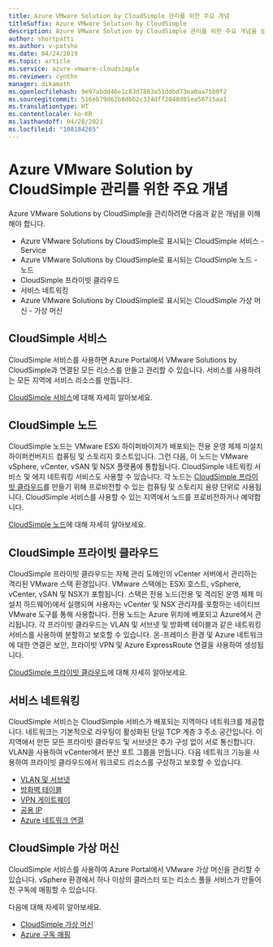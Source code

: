 ```yaml
---
title: Azure VMware Solution by CloudSimple 관리를 위한 주요 개념
titleSuffix: Azure VMware Solution by CloudSimple
description: Azure VMware Solution by CloudSimple 관리를 위한 주요 개념을 설명합니다.
author: shortpatti
ms.author: v-patsho
ms.date: 04/24/2019
ms.topic: article
ms.service: azure-vmware-cloudsimple
ms.reviewer: cynthn
manager: dikamath
ms.openlocfilehash: 9e97abdd46e1c83d7883a51ddbd73ea0aa75b9f2
ms.sourcegitcommit: 516eb79d62b8dbb2c324dff2048d01ea50715aa1
ms.translationtype: HT
ms.contentlocale: ko-KR
ms.lasthandoff: 04/28/2021
ms.locfileid: "108184265"
---
```

# <a name="key-concepts-for-administration-of-azure-vmware-solutions-by-cloudsimple"></a>Azure VMware Solution by CloudSimple 관리를 위한 주요 개념

Azure VMware Solutions by CloudSimple을 관리하려면 다음과 같은 개념을 이해해야 합니다.

* Azure VMware Solutions by CloudSimple로 표시되는 CloudSimple 서비스 - Service
* Azure VMware Solutions by CloudSimple로 표시되는 CloudSimple 노드 - 노드
* CloudSimple 프라이빗 클라우드
* 서비스 네트워킹
* Azure VMware Solutions by CloudSimple로 표시되는 CloudSimple 가상 머신 - 가상 머신

## <a name="cloudsimple-service"></a>CloudSimple 서비스

CloudSimple 서비스를 사용하면 Azure Portal에서 VMware Solutions by CloudSimple과 연결된 모든 리소스를 만들고 관리할 수 있습니다. 서비스를 사용하려는 모든 지역에 서비스 리소스를 만듭니다.

[CloudSimple 서비스](cloudsimple-service.md)에 대해 자세히 알아보세요.

## <a name="cloudsimple-node"></a>CloudSimple 노드

CloudSimple 노드는 VMware ESXi 하이퍼바이저가 배포되는 전용 운영 체제 미설치 하이퍼컨버지드 컴퓨팅 및 스토리지 호스트입니다. 그런 다음, 이 노드는 VMware vSphere, vCenter, vSAN 및 NSX 플랫폼에 통합됩니다. CloudSimple 네트워킹 서비스 및 에지 네트워킹 서비스도 사용할 수 있습니다. 각 노드는 [CloudSimple 프라이빗 클라우드](cloudsimple-private-cloud.md)를 만들기 위해 프로비전할 수 있는 컴퓨팅 및 스토리지 용량 단위로 사용됩니다. CloudSimple 서비스를 사용할 수 있는 지역에서 노드를 프로비전하거나 예약합니다.

[CloudSimple 노드](cloudsimple-node.md)에 대해 자세히 알아보세요.

## <a name="cloudsimple-private-cloud"></a>CloudSimple 프라이빗 클라우드

CloudSimple 프라이빗 클라우드는 자체 관리 도메인의 vCenter 서버에서 관리하는 격리된 VMware 스택 환경입니다. VMware 스택에는 ESXi 호스트, vSphere, vCenter, vSAN 및 NSX가 포함됩니다. 스택은 전용 노드(전용 및 격리된 운영 체제 미설치 하드웨어)에서 실행되며 사용자는 vCenter 및 NSX 관리자를 포함하는 네이티브 VMware 도구를 통해 사용합니다. 전용 노드는 Azure 위치에 배포되고 Azure에서 관리됩니다. 각 프라이빗 클라우드는 VLAN 및 서브넷 및 방화벽 테이블과 같은 네트워킹 서비스를 사용하여 분할하고 보호할 수 있습니다. 온-프레미스 환경 및 Azure 네트워크에 대한 연결은 보안, 프라이빗 VPN 및 Azure ExpressRoute 연결을 사용하여 생성됩니다.

[CloudSimple 프라이빗 클라우드](cloudsimple-private-cloud.md)에 대해 자세히 알아보세요.

## <a name="service-networking"></a>서비스 네트워킹

CloudSimple 서비스는 CloudSimple 서비스가 배포되는 지역마다 네트워크를 제공합니다. 네트워크는 기본적으로 라우팅이 활성화된 단일 TCP 계층 3 주소 공간입니다. 이 지역에서 만든 모든 프라이빗 클라우드 및 서브넷은 추가 구성 없이 서로 통신합니다. VLAN을 사용하여 vCenter에서 분산 포트 그룹을 만듭니다. 다음 네트워크 기능을 사용하여 프라이빗 클라우드에서 워크로드 리소스를 구성하고 보호할 수 있습니다.

* [VLAN 및 서브넷](cloudsimple-vlans-subnets.md)
* [방화벽 테이블](cloudsimple-firewall-tables.md)
* [VPN 게이트웨이](cloudsimple-vpn-gateways.md)
* [공용 IP](cloudsimple-public-ip-address.md)
* [Azure 네트워크 연결](cloudsimple-azure-network-connection.md)

## <a name="cloudsimple-virtual-machine"></a>CloudSimple 가상 머신

CloudSimple 서비스를 사용하여 Azure Portal에서 VMware 가상 머신을 관리할 수 있습니다. vSphere 환경에서 하나 이상의 클러스터 또는 리소스 풀을 서비스가 만들어진 구독에 매핑할 수 있습니다.

다음에 대해 자세히 알아보세요.

* [CloudSimple 가상 머신](cloudsimple-virtual-machines.md)
* [Azure 구독 매핑](./azure-subscription-mapping.md)
